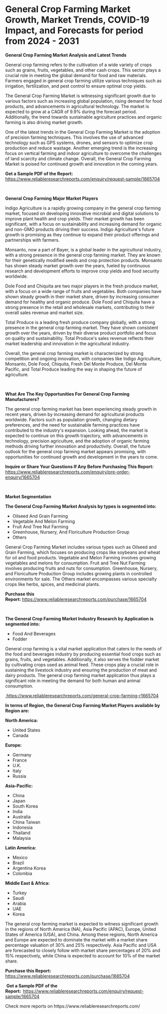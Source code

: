 <p><h1>General Crop Farming Market Growth, Market Trends, COVID-19 Impact, and Forecasts for period from 2024 - 2031</h1></p><p><strong>General Crop Farming Market Analysis and Latest Trends</strong></p>
<p><p>General crop farming refers to the cultivation of a wide variety of crops such as grains, fruits, vegetables, and other cash crops. This sector plays a crucial role in meeting the global demand for food and raw materials. Farmers engaged in general crop farming utilize various techniques such as irrigation, fertilization, and pest control to ensure optimal crop yields.</p><p>The General Crop Farming Market is witnessing significant growth due to various factors such as increasing global population, rising demand for food products, and advancements in agricultural technology. The market is expected to grow at a CAGR of 9.9% during the forecast period. Additionally, the trend towards sustainable agriculture practices and organic farming is also driving market growth.</p><p>One of the latest trends in the General Crop Farming Market is the adoption of precision farming techniques. This involves the use of advanced technology such as GPS systems, drones, and sensors to optimize crop production and reduce wastage. Another emerging trend is the increasing focus on vertical farming and indoor agriculture to overcome the challenges of land scarcity and climate change. Overall, the General Crop Farming Market is poised for continued growth and innovation in the coming years.</p></p>
<p><strong>Get a Sample PDF of the Report:&nbsp;</strong> <a href="https://www.reliableresearchreports.com/enquiry/request-sample/1665704">https://www.reliableresearchreports.com/enquiry/request-sample/1665704</a></p>
<p>&nbsp;</p>
<p><strong>General Crop Farming Major Market Players</strong></p>
<p><p>Indigo Agriculture is a rapidly growing company in the general crop farming market, focused on developing innovative microbial and digital solutions to improve plant health and crop yields. Their market growth has been significant, with a focus on sustainability and increasing demand for organic and non-GMO products driving their success. Indigo Agriculture's future growth is promising as they continue to expand their product offerings and partnerships with farmers.</p><p>Monsanto, now a part of Bayer, is a global leader in the agricultural industry, with a strong presence in the general crop farming market. They are known for their genetically modified seeds and crop protection products. Monsanto has shown steady market growth over the years, fueled by continuous research and development efforts to improve crop yields and food security worldwide.</p><p>Dole Food and Chiquita are two major players in the fresh produce market, with a focus on a wide range of fruits and vegetables. Both companies have shown steady growth in their market share, driven by increasing consumer demand for healthy and organic produce. Dole Food and Chiquita have a strong presence in the retail and wholesale markets, contributing to their overall sales revenue and market size.</p><p>Total Produce is a leading fresh produce company globally, with a strong presence in the general crop farming market. They have shown consistent growth over the years, driven by their diverse product portfolio and focus on quality and sustainability. Total Produce's sales revenue reflects their market leadership and innovation in the agricultural industry. </p><p>Overall, the general crop farming market is characterized by strong competition and ongoing innovation, with companies like Indigo Agriculture, Monsanto, Dole Food, Chiquita, Fresh Del Monte Produce, Del Monte Pacific, and Total Produce leading the way in shaping the future of agriculture.</p></p>
<p>&nbsp;</p>
<p><strong>What Are The Key Opportunities For General Crop Farming Manufacturers?</strong></p>
<p><p>The general crop farming market has been experiencing steady growth in recent years, driven by increasing demand for agricultural products worldwide. Factors such as population growth, changing dietary preferences, and the need for sustainable farming practices have contributed to the industry's expansion. Looking ahead, the market is expected to continue on this growth trajectory, with advancements in technology, precision agriculture, and the adoption of organic farming methods driving further innovation and productivity. Overall, the future outlook for the general crop farming market appears promising, with opportunities for continued growth and development in the years to come.</p></p>
<p><strong>Inquire or Share Your Questions If Any Before Purchasing This Report:</strong> <a href="https://www.reliableresearchreports.com/enquiry/pre-order-enquiry/1665704">https://www.reliableresearchreports.com/enquiry/pre-order-enquiry/1665704</a></p>
<p>&nbsp;</p>
<p><strong>Market Segmentation</strong></p>
<p><strong>The General Crop Farming Market Analysis by types is segmented into:</strong></p>
<p><ul><li>Oilseed And Grain Farming</li><li>Vegetable And Melon Farming</li><li>Fruit And Tree Nut Farming</li><li>Greenhouse, Nursery, And Floriculture Production Group</li><li>Others</li></ul></p>
<p><p>General Crop Farming Market includes various types such as Oilseed and Grain Farming, which focuses on producing crops like soybeans and wheat for oil and food products. Vegetable and Melon Farming involves growing vegetables and melons for consumption. Fruit and Tree Nut Farming involves producing fruits and nuts for consumption. Greenhouse, Nursery, and Floriculture Production Group includes growing plants in controlled environments for sale. The Others market encompasses various specialty crops like herbs, spices, and medicinal plants.</p></p>
<p><strong>Purchase this Report:&nbsp;</strong><a href="https://www.reliableresearchreports.com/purchase/1665704">https://www.reliableresearchreports.com/purchase/1665704</a></p>
<p>&nbsp;</p>
<p><strong>The General Crop Farming Market Industry Research by Application is segmented into:</strong></p>
<p><ul><li>Food And Beverages</li><li>Fodder</li></ul></p>
<p><p>General crop farming is a vital market application that caters to the needs of the food and beverages industry by producing essential food crops such as grains, fruits, and vegetables. Additionally, it also serves the fodder market by cultivating crops used as animal feed. These crops play a crucial role in sustaining the livestock industry and ensuring the production of meat and dairy products. The general crop farming market application thus plays a significant role in meeting the demand for both human and animal consumption.</p></p>
<p><a href="https://www.reliableresearchreports.com/general-crop-farming-r1665704">&nbsp;https://www.reliableresearchreports.com/general-crop-farming-r1665704</a></p>
<p><strong>In terms of Region, the General Crop Farming Market Players available by Region are:</strong></p>
<p>
    <p> <strong> North America: </strong>
        <ul>
            <li>United States</li>
            <li>Canada</li>
        </ul>
        </p> 
    <p> <strong> Europe: </strong>
        <ul>
            <li>Germany</li>
            <li>France</li>
            <li>U.K.</li>
            <li>Italy</li>
            <li>Russia</li>
        </ul>
        </p> 
    <p> <strong> Asia-Pacific: </strong>
        <ul>
            <li>China</li>
            <li>Japan</li>
            <li>South Korea</li>
            <li>India</li>
            <li>Australia</li>
            <li>China Taiwan</li>
            <li>Indonesia</li>
            <li>Thailand</li>
            <li>Malaysia</li>
        </ul>
        </p> 
    <p> <strong> Latin America: </strong>
        <ul>
            <li>Mexico</li>
            <li>Brazil</li>
            <li>Argentina Korea</li>
            <li>Colombia</li>
        </ul>
        </p> 
    <p> <strong> Middle East & Africa: </strong>
        <ul>
            <li>Turkey</li>
            <li>Saudi</li>
            <li>Arabia</li>
            <li>UAE</li>
            <li>Korea</li>
        </ul>
    </p>
    </p>
<p><p>The general crop farming market is expected to witness significant growth in the regions of North America (NA), Asia Pacific (APAC), Europe, United States of America (USA), and China. Among these regions, North America and Europe are expected to dominate the market with a market share percentage valuation of 30% and 25% respectively. Asia Pacific and USA are forecasted to closely follow with market share percentages of 20% and 15% respectively, while China is expected to account for 10% of the market share.</p></p>
<p><strong>Purchase this Report: </strong><a href="https://www.reliableresearchreports.com/purchase/1665704">https://www.reliableresearchreports.com/purchase/1665704</a></p>
<p>&nbsp;<strong>Get a Sample PDF of the Report:&nbsp;&nbsp;</strong><a href="https://www.reliableresearchreports.com/enquiry/request-sample/1665704">https://www.reliableresearchreports.com/enquiry/request-sample/1665704</a></p>
<p><strong></strong></p>
<p>Check more reports on https://www.reliableresearchreports.com/</p>
